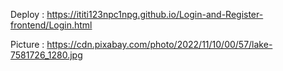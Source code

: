 Deploy : https://ititi123npc1npg.github.io/Login-and-Register-frontend/Login.html

Picture : https://cdn.pixabay.com/photo/2022/11/10/00/57/lake-7581726_1280.jpg
